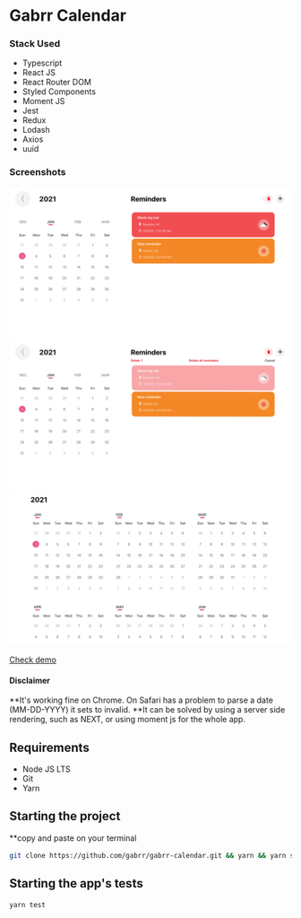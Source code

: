 # Gabrr Calendar

### Stack Used

- Typescript
- React JS
- React Router DOM
- Styled Components
- Moment JS
- Jest
- Redux
- Lodash
- Axios
- uuid

### Screenshots

![first](https://github.com/gabrr/gabrr-calendar/blob/master/Screen%20Shot%202021-01-03%20at%2000.49.24.png)
![second](https://github.com/gabrr/gabrr-calendar/blob/master/Screen%20Shot%202021-01-03%20at%2000.49.50.png)
![third](https://github.com/gabrr/gabrr-calendar/blob/master/Screen%20Shot%202021-01-03%20at%2000.54.39.png)


[Check demo](https://gabrr-calendar.netlify.app/)

#### Disclaimer
**It's working fine on Chrome. On Safari has a problem to parse a date (MM-DD-YYYY) it sets to invalid.
**It can be solved by using a server side rendering, such as NEXT, or using moment js for the whole app.

## Requirements

- Node JS LTS
- Git
- Yarn

## Starting the project
**copy and paste on your terminal

```sh
git clone https://github.com/gabrr/gabrr-calendar.git && yarn && yarn start
```

## Starting the app's tests

```sh
yarn test
```
